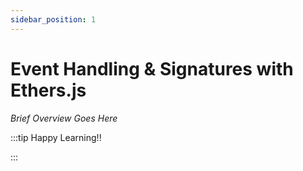 ```yaml
---
sidebar_position: 1
---
```


# Event Handling & Signatures with Ethers.js

_Brief Overview Goes Here_

:::tip Happy Learning!!

<QuestButton text="Go To Quest" link="https://app.stackup.dev/quest_page/event-handling--signatures-with-ethersjs" />

:::
